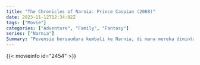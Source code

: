 ```yaml
---
title: "The Chronicles of Narnia: Prince Caspian (2008)"
date: 2023-11-12T12:34:02Z
tags: ["Movie"]
categories: ["Adventure", "Family", "Fantasy"]
series: ["Narnia"]
Summary: "Pevensie bersaudara kembali ke Narnia, di mana mereka diminta untuk sekali lagi membantu mengusir raja jahat dan mengembalikan pewaris sah takhta negeri itu, Pangeran Caspian."
---
```


<mux-player stream-type="on-demand"
src="https://kp3d-my.sharepoint.com/personal/ryoo_kp3d_onmicrosoft_com/_layouts/15/download.aspx?share=EUKdxl4CsU9AobounNTk_C4B_4_LQZqSEMe1UxDLW87uMA" prefer-playback="mse" controls>

</mux-player>


{{< movieinfo id="2454" >}}

<script src="https://cdn.jsdelivr.net/npm/@mux/mux-player"></script>

 <script type="application/ld+json ">
{
"@context": "https://schema.org/",
"@type": "VideoObject",
"name": "The Chronicles of Narnia: Prince Caspian (2008)",
"contentUrl": "https://stream.mux.com/BlVlS7kiOra1VwIsG015XqkwYo7qaZn4lverFUbW6GGo.m3u8",
"thumbnailUrl": "https://www.themoviedb.org/t/p/original/9pBv1BOSloAUgAkF0meJWdnbV4Q.jpg?width=314&fit_mode=preserve&time=25",
"uploadDate": "2023-11-12T12:34:02Z",
}

</script>